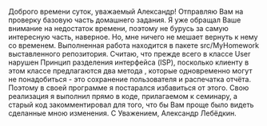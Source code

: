 Доброго времени суток, уважаемый Александр! Отправляю Вам на проверку базовую часть домашнего задания. Я уже обращал Ваше внимание на недостаток времени, поэтому не бурусь за самую интересную часть, наверное. Но, мне ничего не мешает вернуть к нему со временем. Выполненная работа находится в пакете src/MyHomework выставленного репозитория. Считаю, что прежде всего в классе User нарушен Принцип разделения интерфейса (ISP), посколько клиенту в этом классе предлагаются два метода , которые одновременно могут не понадобиться - это сохранение пользователя и распечатка отчёта. Поэтому в своей программе я постарался избавиться от этого. Свою реализация я выполнил прямо в коде, прилагаемом к семинару, а старый код закомментировал для того, что бы Вам проще было видеть сделанные мною изменения. С Уважением, Александр Лебёдкин.
